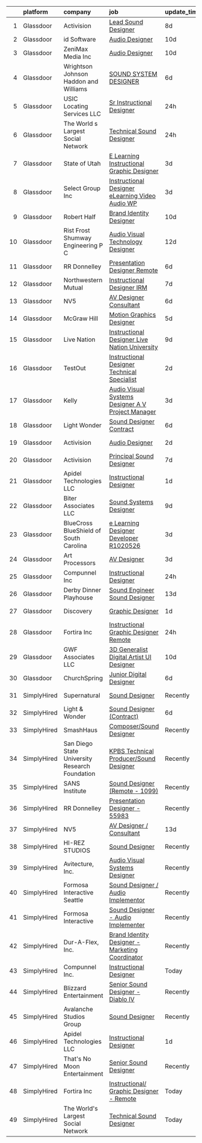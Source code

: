 

|    | platform    | company                                        | job                                                                                                                                                                                                                                                                                                                                                                                                                                                                                                                                                                                                                                                                                                                                                                                                                                                                                                                                                                                                                                                                                                                                                                                                                                                                                                                                                                                                                                                                                                                                                                                                       | update_time   | location           |
|---:|:------------|:-----------------------------------------------|:----------------------------------------------------------------------------------------------------------------------------------------------------------------------------------------------------------------------------------------------------------------------------------------------------------------------------------------------------------------------------------------------------------------------------------------------------------------------------------------------------------------------------------------------------------------------------------------------------------------------------------------------------------------------------------------------------------------------------------------------------------------------------------------------------------------------------------------------------------------------------------------------------------------------------------------------------------------------------------------------------------------------------------------------------------------------------------------------------------------------------------------------------------------------------------------------------------------------------------------------------------------------------------------------------------------------------------------------------------------------------------------------------------------------------------------------------------------------------------------------------------------------------------------------------------------------------------------------------------|:--------------|:-------------------|
|  1 | Glassdoor   | Activision                                     | [Lead Sound Designer](https://www.glassdoor.com/partner/jobListing.htm?pos=115&ao=1136043&s=58&guid=00000181b8873140b3efc2c592af7e4e&src=GD_JOB_AD&t=SR&vt=w&cs=1_d1080420&cb=1656658276993&jobListingId=1007958272321&jrtk=3-0-1g6s8ecb6jcao801-1g6s8ecbkk61s800-7843e4f95607d2a3-)                                                                                                                                                                                                                                                                                                                                                                                                                                                                                                                                                                                                                                                                                                                                                                                                                                                                                                                                                                                                                                                                                                                                                                                                                                                                                                                      | 8d            | Foster City, CA    |
|  2 | Glassdoor   | id Software                                    | [Audio Designer](https://www.glassdoor.com/partner/jobListing.htm?pos=130&ao=1136043&s=58&guid=00000181b8873140b3efc2c592af7e4e&src=GD_JOB_AD&t=SR&vt=w&cs=1_2868ee47&cb=1656658276994&jobListingId=1007951566564&jrtk=3-0-1g6s8ecb6jcao801-1g6s8ecbkk61s800-1d16e9cbfe861356-)                                                                                                                                                                                                                                                                                                                                                                                                                                                                                                                                                                                                                                                                                                                                                                                                                                                                                                                                                                                                                                                                                                                                                                                                                                                                                                                           | 10d           | Dallas, TX         |
|  3 | Glassdoor   | ZeniMax Media Inc                              | [Audio Designer](https://www.glassdoor.com/partner/jobListing.htm?pos=129&ao=1136043&s=58&guid=00000181b8873140b3efc2c592af7e4e&src=GD_JOB_AD&t=SR&vt=w&cs=1_27e6e425&cb=1656658276994&jobListingId=1007952605702&jrtk=3-0-1g6s8ecb6jcao801-1g6s8ecbkk61s800-25d1097e1aec9875-)                                                                                                                                                                                                                                                                                                                                                                                                                                                                                                                                                                                                                                                                                                                                                                                                                                                                                                                                                                                                                                                                                                                                                                                                                                                                                                                           | 10d           | Dallas, TX         |
|  4 | Glassdoor   | Wrightson  Johnson  Haddon  and Williams       | [SOUND SYSTEM DESIGNER](https://www.glassdoor.com/partner/jobListing.htm?pos=119&ao=1136043&s=58&guid=00000181b8873140b3efc2c592af7e4e&src=GD_JOB_AD&t=SR&vt=w&cs=1_63d09d20&cb=1656658276993&jobListingId=1007962381714&jrtk=3-0-1g6s8ecb6jcao801-1g6s8ecbkk61s800-6110ea715b90cdb8-)                                                                                                                                                                                                                                                                                                                                                                                                                                                                                                                                                                                                                                                                                                                                                                                                                                                                                                                                                                                                                                                                                                                                                                                                                                                                                                                    | 6d            | Denver, CO         |
|  5 | Glassdoor   | USIC Locating Services  LLC                    | [Sr  Instructional Designer](https://www.glassdoor.com/partner/jobListing.htm?pos=109&ao=1110586&s=58&guid=00000181b8873140b3efc2c592af7e4e&src=GD_JOB_AD&t=SR&vt=w&cs=1_e25fe11f&cb=1656658276992&jobListingId=1007973757508&cpc=3DB599BF2F4828F0&jrtk=3-0-1g6s8ecb6jcao801-1g6s8ecbkk61s800-fefe4fcca9d7c021--6NYlbfkN0A9T55aiMnsMNKNURaXMIkPJp6Fuy4QEuLbKKXOMcEntnjayJ_bUadVxyqWJBg1SXEbxA9POEZKacBKWhv051lR5RYnCmhsXikOGk38wJ3oaqnU8r-fKLBMkeAFNhvj57kLthHfGY2CBotu4uo1OwR2Uvy3PTUFmieNKZ9WZa8F8Ke8NM4lHxyjJSe3VlfasnzyiRCa3WRq3DA7CBewDf9XnBWct3alFv9gHxhqrCVCvqJ40uj_myUdQWQG9HQCWXOjnJjU5drX1PrpfrNmbdqaWCpEYQFdYxGQNj3xxIsv9LSAWvUfVcE9joa1gAmvy9AO1pkWTuc3fSyd246kjiilYXucaBIpFhKrClmdK_HqaDPbL7Ddx7VOlRGYjXZRzINO1nyoJDmUXwMUIUWbWklOsR_-ind_l9IsIeqQhAXXcP_p-I4pK7UF0ZeMXnq8H3D161YcKoSS1oJdFI06JnqhIz_cE5OH6RGcL_UTaX_Pt1UAINH9ApPQDQSF6z9Pw3g5UAuGrcG9ZryAuFMQVYGlHlr4odkr1Nw%3D)                                                                                                                                                                                                                                                                                                                                                                                                                                                                                                                                                                                                                                                                                                            | 24h           | Indianapolis, IN   |
|  6 | Glassdoor   | The World s Largest Social Network             | [Technical Sound Designer](https://www.glassdoor.com/partner/jobListing.htm?pos=106&ao=1110586&s=58&guid=00000181b8873140b3efc2c592af7e4e&src=GD_JOB_AD&t=SR&vt=w&ea=1&cs=1_40db17f2&cb=1656658276992&jobListingId=1007975397724&cpc=6FC5BA77C9A4CD78&jrtk=3-0-1g6s8ecb6jcao801-1g6s8ecbkk61s800-657842c4e48d542a--6NYlbfkN0DSgjPPcnEdvoK3uuxfISLALE6pB1FR7YSHOr_tSg5_QGIhoz_2VqUepdcKLBLI_zSL88PC2MXrQyC8zo8A0slZtXWrTLKNR985l-7TwPgsBaTyHdWgdVa6eqRVkqmsQUtjxbdpqpAnNBt_oMK_XWkSICRKn7Mk-tJK3MGnscNYTzVTtcjE374srKs98YBE5F8P8k8GGBRtO2MH-MM4Tst7kKow8GinbuMp4u23aYtO5C9R-debBJX31-TMP6TjK-Y_KOrEFBuFN_pN_5cGArgxsyK3DBhDljkGDK3upvpHlhEtXl7OWaD12E1XP1ZMZa1bPlN_x08WTfZVwj91T7VZNgdL8jiZ11qhKlzBqqDh0b4L2LodNwmwEUoyKCgSxo7dhwouxICYNgKyJh9-DTr1LM_NEk3sB9n3BWKMyH1cpyZU6Y4CAKN9-JXMqIdh2qF-_IEhrX4v_EBGfQW_lB2nViAqTlvOep2tWkwgp__gDpS2z2KrE9qMcFqwiHAS9yF9wxUiWiPbNo5da9CzeXRihVGk6G1ISwAVTNnVZFK8eSHYPGiPDGai94RE3tk-NGjCwZlA-XIwmU3_B1m5Sery)                                                                                                                                                                                                                                                                                                                                                                                                                                                                                                                                                                                                                                                       | 24h           | Los Angeles, CA    |
|  7 | Glassdoor   | State of Utah                                  | [E Learning Instructional Graphic Designer](https://www.glassdoor.com/partner/jobListing.htm?pos=125&ao=1136043&s=58&guid=00000181b8873140b3efc2c592af7e4e&src=GD_JOB_AD&t=SR&vt=w&cs=1_0e7cfc17&cb=1656658276994&jobListingId=1007967268443&jrtk=3-0-1g6s8ecb6jcao801-1g6s8ecbkk61s800-12582fb7fc60c516-)                                                                                                                                                                                                                                                                                                                                                                                                                                                                                                                                                                                                                                                                                                                                                                                                                                                                                                                                                                                                                                                                                                                                                                                                                                                                                                | 3d            | Salt Lake City, UT |
|  8 | Glassdoor   | Select Group Inc                               | [Instructional Designer  eLearning  Video Audio    WP](https://www.glassdoor.com/partner/jobListing.htm?pos=114&ao=1110586&s=58&guid=00000181b8873140b3efc2c592af7e4e&src=GD_JOB_AD&t=SR&vt=w&ea=1&cs=1_3e7c41f5&cb=1656658276993&jobListingId=1007965743112&cpc=C4A69CCDBB3B9599&jrtk=3-0-1g6s8ecb6jcao801-1g6s8ecbkk61s800-975253586d041dc0--6NYlbfkN0Bcn-ADAbRvyrq3DH3YqD1gQOSfU_zTPvvfh0XXiz3pBAa41gXbEVBKQgVaXyt5edISc9bqP53tRPLteqUh4QwbmKEwD0Ly9LIynFhKlkBBOX1urAMP3goMqmB7FsCw1DJLToJjJKgdA2XxFUBlOvaRm9kvNxg5nSULJZu9Z2BIzm6NqSMg2xrFqEGaLnzPGfwe204ZrDncnrs-I22n9z0ymkg7IknfZyjWeHV-M1XyuPo5Q6siIl6PAAhb_rlRZj65_s0hVQ7fxky81LP8sKY6xLQ_NSc0_rEeMJpyyumMOVk5YCo0rtszDjmiwrTInSirI1ZyQYDXOrQxDi1X31Y-2_2sk5TzAswTqwSdYZV6v0u-W2ToFyqLXy0nLIGxypm_uy7KupxVnPbczjxf_cjf8a-h8w6x4TXjPlP7Nk7bkhKovwptIRvnpJHUXWgT_cihYuxhPCqe5vynnBm7MqwfDgtNh9IbMBrU7KZY278ZW-2ZR5nv6MM0)                                                                                                                                                                                                                                                                                                                                                                                                                                                                                                                                                                                                                                                                                                                           | 3d            | White Plains, NY   |
|  9 | Glassdoor   | Robert Half                                    | [Brand Identity Designer](https://www.glassdoor.com/partner/jobListing.htm?pos=116&ao=1110586&s=58&guid=00000181b8873140b3efc2c592af7e4e&src=GD_JOB_AD&t=SR&vt=w&ea=1&cs=1_c561fb7a&cb=1656658276993&jobListingId=1007951648276&cpc=AC285F3A3ECA6BB0&jrtk=3-0-1g6s8ecb6jcao801-1g6s8ecbkk61s800-1ede649e6a58b7cb--6NYlbfkN0CpzDdaQkua3np5pkmj49lKioZwmwxQ-yx5plwbYmV_M1N0TAEqFh9qBSQddGPhXeYsPwwpObkc12_qfuuui8Zfx-BvqhVCXrG6xT8BdiJ-OKSvAtP6KWW8jfsP1M9DqSk2a5VXaHGR5yJ46Q56vtyFDEw-XiAVMBpDv51XshwDm7_06TwkJwC4lSPaKDADOTQ_Nui_K4UuDRnt9YH1KbWVQh4Ek-AojMzNxR5-dMD7SnSzWC8AisDuzWcTrEpSRfu_dw-FTg7fLy55auXrLJy5ZuAZJYRlF1kRDAnXNTKpFZjJ3NMkz9P5kcnFqXIl2DWCX0R_8SF_nrW1tNdaEK7NpERrVKhGYcDrU_p5OW15qqU8h0yPvn2tujYU4pia61cME_WJRAeIzGnemobZz-N_1mXoafVWT0puEqnIKrbtQZcLIJ7cDUOR3VJMVvX62fMvHcpqPs8mh6IojnkzjxQ8ZGlxQuZ5xOFz1mcT4ZKCV8yrNIPPCEUq)                                                                                                                                                                                                                                                                                                                                                                                                                                                                                                                                                                                                                                                                                                                                                        | 10d           | Hartford, CT       |
| 10 | Glassdoor   | Rist Frost Shumway Engineering  P C            | [Audio Visual Technology Designer](https://www.glassdoor.com/partner/jobListing.htm?pos=103&ao=1110586&s=58&guid=00000181b8873140b3efc2c592af7e4e&src=GD_JOB_AD&t=SR&vt=w&ea=1&cs=1_f1a4ca3d&cb=1656658276991&jobListingId=1007948908185&cpc=33AFB7EF5A21FBC5&jrtk=3-0-1g6s8ecb6jcao801-1g6s8ecbkk61s800-0c1574578eeae5fb--6NYlbfkN0Aq6GEPWXmQ_bHdhAPQypHToTLCjXGc8tEPX8vl5YFsw_ioJyq96ewKlcubBciSzP1rXOqLLNmLNsc875RjoAZlOMrV5TnqYyFRlZVeKq2wSg1F9g-RG5vXZn3Q7-INKZM2tX_gXz_HFkLOKQ1M1FhCJ8iEnFDVUhlY_Yda7vPBYdx7sHIaz-5DlWDYkivIuOT3-z8d-JfxAZpBeNJDLV8QHfcvbx7JjghPWow6IAUzPDAbwuQ9NrIVc2ayEdFXci_2koQ2jBpaBPCc1PkkmD0rpAbHCGsd3hzAMv712G-PNHoTMWGCDEMRnjSlQ_ipsjVUIeg6-hUoVEz8ovKnDAb7XcyL1axTlfTw6dlMoDgMjL9bkLjQBt89s9m2KmhMP54A7H5PxJqfdNo_i4snAzbI6kUcUD-a12ydcRZl8T61ED9Cs1cJz1KPTNP8aWo22W06Cau86xIhGm-NsbzjcJ9-BnJ9uIFggvR3IdTDdxLgBRINOKPWHv6JjdkI33wmKt8FbcPW8QvRlkRgksaTLFfltrOPCfHF9Jk%3D)                                                                                                                                                                                                                                                                                                                                                                                                                                                                                                                                                                                                                                                                                                 | 12d           | Laconia, NH        |
| 11 | Glassdoor   | RR Donnelley                                   | [Presentation Designer  Remote ](https://www.glassdoor.com/partner/jobListing.htm?pos=121&ao=1136043&s=58&guid=00000181b8873140b3efc2c592af7e4e&src=GD_JOB_AD&t=SR&vt=w&cs=1_2ed7aeba&cb=1656658276993&jobListingId=1007962791525&jrtk=3-0-1g6s8ecb6jcao801-1g6s8ecbkk61s800-13467501708e5273-)                                                                                                                                                                                                                                                                                                                                                                                                                                                                                                                                                                                                                                                                                                                                                                                                                                                                                                                                                                                                                                                                                                                                                                                                                                                                                                           | 6d            | Phoenix, AZ        |
| 12 | Glassdoor   | Northwestern Mutual                            | [Instructional Designer   IRM](https://www.glassdoor.com/partner/jobListing.htm?pos=123&ao=1136043&s=58&guid=00000181b8873140b3efc2c592af7e4e&src=GD_JOB_AD&t=SR&vt=w&cs=1_a5b599c3&cb=1656658276994&jobListingId=1007959761308&jrtk=3-0-1g6s8ecb6jcao801-1g6s8ecbkk61s800-1d94296332c28f86-)                                                                                                                                                                                                                                                                                                                                                                                                                                                                                                                                                                                                                                                                                                                                                                                                                                                                                                                                                                                                                                                                                                                                                                                                                                                                                                             | 7d            | Wisconsin          |
| 13 | Glassdoor   | NV5                                            | [AV Designer Consultant](https://www.glassdoor.com/partner/jobListing.htm?pos=105&ao=1110586&s=58&guid=00000181b8873140b3efc2c592af7e4e&src=GD_JOB_AD&t=SR&vt=w&cs=1_a494ccfb&cb=1656658276991&jobListingId=1007962612050&cpc=D7FE8E303655E3F3&jrtk=3-0-1g6s8ecb6jcao801-1g6s8ecbkk61s800-eb0c8c7625eb341d--6NYlbfkN0B5ErWgTX1DuGpFjBtn3pzOpOEUZEj9qW8_LUrm9Vw7kb2d5uWKfKRSYXAKobuQtLOvtKxYCg4uTlN5iVjkw-vEZKWN0fCJ9bvZT4pe4M4oCKVert0LF1rV3jogBIjCDA29ULPZkaYYMk-sTDOPwWP51FeY5rt55CEj8-S4WizdnatZPHHcSw79DwAcVa1rZ4s44ofrabB_3YwbvkSVfX5bjx10KCsP0opac3P26rvt1DK5SUUtny_iUFJdrMEF0QC1XbVTR79F_9GuzAvK5uqmEA7sYilpJxegYWVVexF0JKcXuRjLl3OyezKce7yQpleXPxCivf4l4oVoCb-_OIco_1iMjp8mHgf8ACp9cYVPN3uIE66O2bHNv6oCQvipv_8zkQipwiUWLx-rIEN6KWOTJk6dUZnCF3Y_Z76IizlHsSK4GpzoNDOVkkDO1BpE2hIpTfbkfjQAdWFUKBrBep-sh775DswlwzZYPogJrB1pHHMBsinG_dYFiNJwcEPgNNmx0TwjmG0tefwWR5Q6lGOTW-oxTaRjaPVAjeK84_ar7gSperdCeeK0kRuSKPfkzEtqk6Qzhr4SaaNoD3hQZAOffjdNxbEf2Y5ThsQCUJfnUXIuzR1nS1dqanJAzKw19Alm8J_VyWnCE_s09EaAVwbCP8BJ2Epq2l6VVNa2bbB-9HTyREqzQ2PUEjgjvtK2vzvath3B0dcBiQLJDfW2mUUHrBMW-mGlKHY%3D)                                                                                                                                                                                                                                                                                                                                                                                                                                                                                                                | 6d            | Austin, TX         |
| 14 | Glassdoor   | McGraw Hill                                    | [Motion Graphics Designer](https://www.glassdoor.com/partner/jobListing.htm?pos=124&ao=1136043&s=58&guid=00000181b8873140b3efc2c592af7e4e&src=GD_JOB_AD&t=SR&vt=w&cs=1_ea9a8b8f&cb=1656658276994&jobListingId=1007963055281&jrtk=3-0-1g6s8ecb6jcao801-1g6s8ecbkk61s800-846076449b1b3a8d-)                                                                                                                                                                                                                                                                                                                                                                                                                                                                                                                                                                                                                                                                                                                                                                                                                                                                                                                                                                                                                                                                                                                                                                                                                                                                                                                 | 5d            | Columbus, OH       |
| 15 | Glassdoor   | Live Nation                                    | [Instructional Designer  Live Nation University](https://www.glassdoor.com/partner/jobListing.htm?pos=126&ao=1136043&s=58&guid=00000181b8873140b3efc2c592af7e4e&src=GD_JOB_AD&t=SR&vt=w&cs=1_a6473b2f&cb=1656658276994&jobListingId=1007954872096&jrtk=3-0-1g6s8ecb6jcao801-1g6s8ecbkk61s800-9f8dfff7ef9ec9c7-)                                                                                                                                                                                                                                                                                                                                                                                                                                                                                                                                                                                                                                                                                                                                                                                                                                                                                                                                                                                                                                                                                                                                                                                                                                                                                           | 9d            | Beverly Hills, CA  |
| 16 | Glassdoor   | TestOut                                        | [Instructional Designer Technical Specialist](https://www.glassdoor.com/partner/jobListing.htm?pos=107&ao=1110586&s=58&guid=00000181b8873140b3efc2c592af7e4e&src=GD_JOB_AD&t=SR&vt=w&ea=1&cs=1_bca8e645&cb=1656658276992&jobListingId=1007968675049&cpc=71D4EE06E32D485A&jrtk=3-0-1g6s8ecb6jcao801-1g6s8ecbkk61s800-1380ac97e8268147--6NYlbfkN0DvEm3ZFflYNZDyIfyg5N-cpxjGt5mtAUGKsixrF0JahBY4k2ZO2G0_QOQvzzzovZti6CUZ07yDcSAu22S-eRSPvY7bDzV-S6HY13A6nzDugxOQS6d-bF6ZmzcbMDTfjOITMBTy8dn6cVmHLMezpI4MWgvkVHVg6EWMpyeArA91CCtDMZisLSDsqEhIv6nqasORP5Uu1VwMf_D1x2v_vGc2QPnmZ3gNvidsUBAR8q9wkeaKp1akKa6_PwgzWaCflUtudjZSH6M0n-X4j2Uiaazc4fOFRKpRQ1bNyLFZQ8hJENubXO_OwCUG7tqPcAOZ2NEY7bGtBemw-A-4jVjv0pSVuumcpm-mtsB0vzPQB5Qfd9ms5Cc4RhTIUMRWPLCwaCnEbn0xwJAT5T1AdvVN-n88GCpTq0359osY9BrhoXCgBauHTbJAj7-6-CuX_xOv8DkEXXkLKoKPtVGGXqO85rQCfnNcXn6xfX9_BRmim67ivBysiAMMZRLS7jwLsfb-cx44KgB-VOgIwR0YpO9JfpZdASwfyrrMmoI1l9t-_qP0kJ5exZyYkLbNjaE9iPTgj7McNQd2r4S12b3EJVVVP58wsYXZ7PR6XpI%3D)                                                                                                                                                                                                                                                                                                                                                                                                                                                                                                                                                                                                                      | 2d            | Pleasant Grove, UT |
| 17 | Glassdoor   | Kelly                                          | [Audio Visual Systems Designer   A V Project Manager](https://www.glassdoor.com/partner/jobListing.htm?pos=110&ao=1110586&s=58&guid=00000181b8873140b3efc2c592af7e4e&src=GD_JOB_AD&t=SR&vt=w&cs=1_371367fd&cb=1656658276992&jobListingId=1007967259285&cpc=C63BD00756FD6F58&jrtk=3-0-1g6s8ecb6jcao801-1g6s8ecbkk61s800-50f2a3af29f2ec56--6NYlbfkN0D6qFSVCaa8tXn-rJ3OcXif2lPyFmwsE2iZBGE4YLg1gz3DzxANTQL2R188vJaRnaf58c-AGt8qGZk-LzU-543hy-BT8gNK6lhdMDAnfklngrbOxOX4eEHcXOFe1kJtWwNUu-UEsWNIShICIp4jppLpbQTH4gWnOZXQErcw_rBQqP0kGStH6HMnqyF4CozSMoM1Zye0xzGV8VLptpOwq3C3i-eQTq0zEiJWJdVY_BamFRdRT43Y_TJQymeZx1K_q866pnHjIH1TQJzcTtDfIi3Gf_xYAPiR0sU-klaqcNZsEVLm3FdNVG3W1aLNhgIvQWYlXxFDCyrVCww-pyQ45_m_Gpf9rGnYUJdm9lHQBJcsIy_7FOBdajwp0N415dMjZV7ASdqc1kpUlEJ-9s9eLQFgvoSmrNnDvIFzNN-bkhqbAwGHQjNmNj2F1f1EZT4SpCF0_r6Iuhuqq24JKvfZBHwLRfgcl-yQy3gVP88UX6L77AKOoUs0Rytnbe7C2N8oTH6mMC4okvd-xdNZbYxaNB7mpOliB743Gie0DsL2y7kYXknNS8bptVneeg5HwlPXu239dK2o8Kh7DSc9427KEJWkWDVDiV3Im6dxyWHhpg4jVZfmSmOfY6-r2QMNadON8kLXF91P5oPMwGWe9XbFHK5_yR98RAMa3LO6t7y9J1TaJDUmnbvpRDZdVau4YhSyxR0l4jwJ1wXd-4VrnJtbhbh-b8rEA_znWfGs0RK22gTv5PuT-pSJcZxCoEXCgBUrjE3mOmleYZwu_gX7x-iPI8CaQ7FkYiKNcOp5PNroOCfCl3rjsjBcj0g-xW3HP1kAjl59CQ2KNbd1VPAXuMHIx42p9jotmzIuCSdwUPrID4Uv3Zxg0iAknlt32rCbn0INa_fejv_HgMtHTo5MpfhGSYxc1UOCDJ_37IbllBHmcdiLrqSpK8bCDrEe-1BTTMp--gbZDKCGki54isGIABUI0tLext7B7d9tUlnUcTRqy-Cc9XPpp-ui7CLy0aMCDA5CgbgBAHxPgiyd1KKdSsft1jb8agjQdvpyVF_giX4A-TFOVOjZakUdYmtS2UWLLMi9Hctx5hIFwkB8GIX0Efrw_x0PTXiixKYU1hRAwD2XydSapJVPIdm8lrqmlpgJ9Xjgm7vVBw40N0zqOrCeFRMLiIrF713QDreetyIEXJDcZOME2swBmKzhSiU2) | 3d            | Austin, TX         |
| 18 | Glassdoor   | Light   Wonder                                 | [Sound Designer  Contract ](https://www.glassdoor.com/partner/jobListing.htm?pos=112&ao=1136043&s=58&guid=00000181b8873140b3efc2c592af7e4e&src=GD_JOB_AD&t=SR&vt=w&cs=1_4eef17ab&cb=1656658276992&jobListingId=1007961853496&jrtk=3-0-1g6s8ecb6jcao801-1g6s8ecbkk61s800-c2ee6d43b866f529-)                                                                                                                                                                                                                                                                                                                                                                                                                                                                                                                                                                                                                                                                                                                                                                                                                                                                                                                                                                                                                                                                                                                                                                                                                                                                                                                | 6d            | Las Vegas, NV      |
| 19 | Glassdoor   | Activision                                     | [Audio Designer](https://www.glassdoor.com/partner/jobListing.htm?pos=118&ao=1136043&s=58&guid=00000181b8873140b3efc2c592af7e4e&src=GD_JOB_AD&t=SR&vt=w&cs=1_f12f0159&cb=1656658276993&jobListingId=1007969460398&jrtk=3-0-1g6s8ecb6jcao801-1g6s8ecbkk61s800-7c373c23d77b92fb-)                                                                                                                                                                                                                                                                                                                                                                                                                                                                                                                                                                                                                                                                                                                                                                                                                                                                                                                                                                                                                                                                                                                                                                                                                                                                                                                           | 2d            | Middleton, WI      |
| 20 | Glassdoor   | Activision                                     | [Principal Sound Designer](https://www.glassdoor.com/partner/jobListing.htm?pos=117&ao=1136043&s=58&guid=00000181b8873140b3efc2c592af7e4e&src=GD_JOB_AD&t=SR&vt=w&cs=1_60cb4038&cb=1656658276993&jobListingId=1007960228726&jrtk=3-0-1g6s8ecb6jcao801-1g6s8ecbkk61s800-1f66d48a6033ba86-)                                                                                                                                                                                                                                                                                                                                                                                                                                                                                                                                                                                                                                                                                                                                                                                                                                                                                                                                                                                                                                                                                                                                                                                                                                                                                                                 | 7d            | Foster City, CA    |
| 21 | Glassdoor   | Apidel Technologies LLC                        | [Instructional Designer](https://www.glassdoor.com/partner/jobListing.htm?pos=113&ao=1110586&s=58&guid=00000181b8873140b3efc2c592af7e4e&src=GD_JOB_AD&t=SR&vt=w&ea=1&cs=1_72ffc6ad&cb=1656658276993&jobListingId=1007971104086&cpc=8795CF9063CD573D&jrtk=3-0-1g6s8ecb6jcao801-1g6s8ecbkk61s800-583f81cd50bf5307--6NYlbfkN0C-xuqgdbktDILJoi_o42Ntwte-sxNwJl4lq25EOjgqY9QdTvxhiZuU73FoiVdnOk67AFNhSwXEKeU8VomMq9-WoAYp5zjqkcrAK-K0vaxqpFj3po317ALNWRDpIE85n8UwQeVoqazViByOJpOpVErO53en1PsjkDvOr-T8nMu9ZjIddfBnI6ABy1L6psMvJJIIGPIDbmc6iJoChNXfRSO0cxnxDzHYtemaf_LOTWQkYovx9MWEyyD6wCsh8NAWNIaIlEqjL-UfRHE7DCLtUzFhItfsVIe0S9LgwPR-l4JtXSrGMwGtBZusVThjMrs6fv3Vsy6rqI2JAL73LlRG_dXXjDgJ_n_IdZzCB4vRLOdwhbCHN-skbz6HeEv_EMbsZKfjiizHiPqglDZxEcW14-js6HlSlFKqzzA8hx_vsLIhwfwU6yXVQNPnm2aRnmYBGbyO_aRZOr_rdGsHuWtRWkUDaf-Plg6HxuZ0bDe8ExsB999iR5pGzb9eLO5UlAbZnc4%3D)                                                                                                                                                                                                                                                                                                                                                                                                                                                                                                                                                                                                                                                                                                                                           | 1d            | Chandler, AZ       |
| 22 | Glassdoor   | Biter   Associates  LLC                        | [Sound Systems Designer](https://www.glassdoor.com/partner/jobListing.htm?pos=102&ao=1110586&s=58&guid=00000181b8873140b3efc2c592af7e4e&src=GD_JOB_AD&t=SR&vt=w&ea=1&cs=1_023a98c6&cb=1656658276991&jobListingId=1007955455603&cpc=4B4B39186BDA197B&jrtk=3-0-1g6s8ecb6jcao801-1g6s8ecbkk61s800-d31702fc584edebc--6NYlbfkN0Cii1BkCmuTkYhCe1n7tdf96rlEXZyahD0EQGX4UxkzWOhUZ7vCuYiyO9WaPnT0De4NyWeeIW-REDdA3pHtEyItIGJr6NPsgl8nU-hkeFl6J2d-Kt37rarTSCDmicJiJ6zR7eNrGxSgYYR1BQLtAhRrBNco_hGdgh6cmleOnLMs7jyb5vxDDokVGBYAVeLioR0uOrD6kWaz6gTakKXJFrItMXJW0vupFxUB1CsXYhwsMGVDG4x7BJ5rKcy6M0TnKuAe5QcYjyRq7ZNzuJqIGtsMDie36yKyTTA7O9BaTEZktL6Ov8ua1cBXbgS2_C4ER49AydQLAmoNlvt2ZTBzGbPgk1Kr8xhygak44HCXK6jXXJgjE4kNWF8rQ5AWTTsMWns3Du0WKAOQSFBie_kywIZ9HJ3a8zZbppk17OzD0psrzaor2bIggbf9YPv18L60zubxuwwZqoMriRp3RtMuAOgOR8i5XaVYBqqYNQa9XyHw9IoUyIs9kssfrYH3um3H3bbTCAGoPsr1fQ%3D%3D)                                                                                                                                                                                                                                                                                                                                                                                                                                                                                                                                                                                                                                                                                                                             | 9d            | Addison, TX        |
| 23 | Glassdoor   | BlueCross BlueShield of South Carolina         | [e Learning Designer Developer R1020526](https://www.glassdoor.com/partner/jobListing.htm?pos=127&ao=1136043&s=58&guid=00000181b8873140b3efc2c592af7e4e&src=GD_JOB_AD&t=SR&vt=w&ea=1&cs=1_19d098b0&cb=1656658276994&jobListingId=1007966736118&jrtk=3-0-1g6s8ecb6jcao801-1g6s8ecbkk61s800-6a5a11bb0b42aaf1-)                                                                                                                                                                                                                                                                                                                                                                                                                                                                                                                                                                                                                                                                                                                                                                                                                                                                                                                                                                                                                                                                                                                                                                                                                                                                                              | 3d            | Columbia, SC       |
| 24 | Glassdoor   | Art Processors                                 | [AV Designer](https://www.glassdoor.com/partner/jobListing.htm?pos=128&ao=1136043&s=58&guid=00000181b8873140b3efc2c592af7e4e&src=GD_JOB_AD&t=SR&vt=w&ea=1&cs=1_6aba7950&cb=1656658276994&jobListingId=1007967357069&jrtk=3-0-1g6s8ecb6jcao801-1g6s8ecbkk61s800-c82ea908b8b6a1b5-)                                                                                                                                                                                                                                                                                                                                                                                                                                                                                                                                                                                                                                                                                                                                                                                                                                                                                                                                                                                                                                                                                                                                                                                                                                                                                                                         | 3d            | New York, NY       |
| 25 | Glassdoor   | Compunnel Inc                                  | [Instructional Designer](https://www.glassdoor.com/partner/jobListing.htm?pos=111&ao=1110586&s=58&guid=00000181b8873140b3efc2c592af7e4e&src=GD_JOB_AD&t=SR&vt=w&ea=1&cs=1_93d70f18&cb=1656658276992&jobListingId=1007973182240&cpc=47CFDC01B3F81FAC&jrtk=3-0-1g6s8ecb6jcao801-1g6s8ecbkk61s800-7bdd267f89f8ddd4--6NYlbfkN0DU7hgtDhmC-fI0i-N7DqaBmluWfFdS70gHoSazL13xmbRt9lTYaO5of6LIa3z4s1PnZZNN0KHeVnOJuleFPopLwDHtDNoSqw3oC0CwumMPP7dMuYhZUYfyHrFRhM-SmN75SOmjDe3bX0ZRURD45DQfVSz9oCCZyiPTP7ZCLfhi2GR3nlEGgoK02YK29KMG2H0b0lNQL-njyQuT21Avw0JgVt8TEEA5cFjEe8z9kxa4T_wS3DeeLRTrHP1ap5Pxo3gJg39RKbbWX6Q1HnhP-ERvQDTFGwt8hhfiWGF72RSJjXPklxZb_3ObY8ANlcodjMHa3SzhJjJNklf6RzE5gyKb-E4DXuuX3JjYmKgX7cMxjyE__KT7eijD8j3JtfURXoW0_9B9oma5xWBCO3xeKMVWpyysSHeOwfCWv4kCvx256tLwnqA4pFM2U243UqWoJKGuOsIgkg7MV33nKSLeAIFLnXa5P2sUZLGu8705N9TeGYUdO34ATE-YHeBa64W091JZw_7htHCsDZRrQA_7iO7q)                                                                                                                                                                                                                                                                                                                                                                                                                                                                                                                                                                                                                                                                                                                         | 24h           | Chandler, AZ       |
| 26 | Glassdoor   | Derby Dinner Playhouse                         | [Sound Engineer Sound Designer](https://www.glassdoor.com/partner/jobListing.htm?pos=101&ao=1110586&s=58&guid=00000181b8873140b3efc2c592af7e4e&src=GD_JOB_AD&t=SR&vt=w&ea=1&cs=1_71bfc096&cb=1656658276991&jobListingId=1007947340789&cpc=965F231502A4159E&jrtk=3-0-1g6s8ecb6jcao801-1g6s8ecbkk61s800-2ef6380ac5fa34e2--6NYlbfkN0A4hgeKHdLyHgzaskNEvl2xXMVaueUT71iJOYpLYISQUMokOAxkb6e4YJcZRGbDFdRogvECyHPe-35O4VsQabZ-kOTQixDKW9JI6wSddR4pOnDMZJ5Tb1ioMnwdfCxuKWUUIEZiM46LYZr2YFUG0J0z9haAw6NVlWWA_A-xb4Xy5PB4fEfJbzVUCCAhAXO2tCdW74dOj4CeC5q_Yd0FmBtHem1JN5r5X7EgTg3friYsFiizF3Y1jIjX3lLiMw-80JG6qB7WEjrvg7QUAI4Z_P6g25XP-T1yWPBAY6qgENBhuD3yE4wBxHimfQlEGuuvMRTfj7RFoJ5iZW_ZUwwnlsXI9u8KCHq_l9imiX_Ktyy2dyjpOX3m1WXYXTJ81oAXHLAKpKw8NsG_f9W9UeJhJBoFmv1KMzOcrhugHKgsJBixzloixjDFRGGjhPemrEfgMUf8isc3utNIVi3QH1dnfeAoYphM-ccOyEf951H4rHaBLDNNCgO9uKoz60vwo4NfpUlo1aaOzgqBYxi5bpBPHr82)                                                                                                                                                                                                                                                                                                                                                                                                                                                                                                                                                                                                                                                                                                                  | 13d           | Clarksville, IN    |
| 27 | Glassdoor   | Discovery                                      | [Graphic Designer](https://www.glassdoor.com/partner/jobListing.htm?pos=120&ao=1136043&s=58&guid=00000181b8873140b3efc2c592af7e4e&src=GD_JOB_AD&t=SR&vt=w&ea=1&cs=1_2655939c&cb=1656658276993&jobListingId=1007970829026&jrtk=3-0-1g6s8ecb6jcao801-1g6s8ecbkk61s800-3260284daed292f5-)                                                                                                                                                                                                                                                                                                                                                                                                                                                                                                                                                                                                                                                                                                                                                                                                                                                                                                                                                                                                                                                                                                                                                                                                                                                                                                                    | 1d            | New York, NY       |
| 28 | Glassdoor   | Fortira Inc                                    | [Instructional  Graphic Designer   Remote](https://www.glassdoor.com/partner/jobListing.htm?pos=108&ao=1110586&s=58&guid=00000181b8873140b3efc2c592af7e4e&src=GD_JOB_AD&t=SR&vt=w&ea=1&cs=1_437737f8&cb=1656658276992&jobListingId=1007974252869&cpc=56C4EA4A1A191A49&jrtk=3-0-1g6s8ecb6jcao801-1g6s8ecbkk61s800-99c13bf97c94e3ab--6NYlbfkN0CJawNah7prVHbQcB97Gt_E-GEXdrynpKNuJXKWSYkVy9e8KvcvT0u09IlR2rM1neXFzif4OfWkFEKg2dOomyuC1CXebL1vmw7Ij6n4Itb6UXZ_sWy_UIStoclqtPXqR5_7xCGahMwq1exKJEsAN4sJ-IBggloWnSUspsPmwzwyepMYu2cuweY2s8ueHrbKfR5XySsk7KdQ9-SzCzO0MOOEHRsyxuYWXzga6HBZlHjgImjdhXMqqRZv7CAZqwaodEE8tY6j27dZBXvSwZpPPgbNPzzy-GEsQwlIHd7k9M-qQwAAiPIjQu6jXweOdE3ntrO2R4AUAlj8tVXRZZXMtLHTIFrbLS7ozv2f2xiRZ0lKFA6aVXqvHU09Dj6w5zYFPDkKqkD_zf-POHN5AviTneDCUU5jo4jFzh4RmoLbla8cjVukdVZZgay6_kjd6b256SH5AUM6kP8zka6hCNcxmCwZygdkWiKddTTMCzDqAcT9LFjth1RQ1hWDTVMu9uaOqYQThG8TKuLOiQ%3D%3D)                                                                                                                                                                                                                                                                                                                                                                                                                                                                                                                                                                                                                                                                                                           | 24h           | Remote             |
| 29 | Glassdoor   | GWF Associates  LLC                            | [3D Generalist   Digital Artist   UI Designer](https://www.glassdoor.com/partner/jobListing.htm?pos=104&ao=1110586&s=58&guid=00000181b8873140b3efc2c592af7e4e&src=GD_JOB_AD&t=SR&vt=w&ea=1&cs=1_1a5e5de0&cb=1656658276991&jobListingId=1007952130788&cpc=496C5EE6B32F83EE&jrtk=3-0-1g6s8ecb6jcao801-1g6s8ecbkk61s800-1eda58a828a17668--6NYlbfkN0CiXlXD9X9KmMK7S-b5IcFBvVIey8Qr_VUnbo48CIz6WJxcsPNedoVLxbQy0RY0Lidptp5NGocL8OX0ODZlzCLgTilX6ZB0L8kFbzpvH1XAwZc-xzKt2cJRbdstjnIETRcz6k3J6virBqg127M44_l9Tc3nZfDfHnWPDH2zyMWaLtQQPJtcsiC-RQwXcqvoZrGa2OSqIJ6c1U7jv5rf7YbQt27QDjXz0PpeYInG-rIi1AdPoO6U77IqwVlG2nAP4r6G44cHziznNZSCYTddjzGmnTe30sF0mFymzLbMhb8NvVS4Sd9iM3okNNNw6p7QmTgEFzZMWRarBA_rBsEChifHIfpvhYaEOCy9dhrXD87WwTgHvQcaSK1sTgXtwKdpueE7wb2UvkhV1hwJ6o3mTf2Eg7ibnEsPCrO9DliS_8HlRbl7FFVLlvz7pEuMHjPAYmuKPalTc-Gdg3fgKDlL7UUrn5qo-sceZSgjBtrFZE6IFP69WZ8h_4gx-FkHQYp28C37CJ3o-7Zdziu3zhSpDbV91H_O42t9E27nKDsgWruUwg%3D%3D)                                                                                                                                                                                                                                                                                                                                                                                                                                                                                                                                                                                                                                                                       | 10d           | Tinton Falls, NJ   |
| 30 | Glassdoor   | ChurchSpring                                   | [Junior Digital Designer](https://www.glassdoor.com/partner/jobListing.htm?pos=122&ao=1136043&s=58&guid=00000181b8873140b3efc2c592af7e4e&src=GD_JOB_AD&t=SR&vt=w&ea=1&cs=1_901e1558&cb=1656658276994&jobListingId=1007961741486&jrtk=3-0-1g6s8ecb6jcao801-1g6s8ecbkk61s800-7ddb821e6466d333-)                                                                                                                                                                                                                                                                                                                                                                                                                                                                                                                                                                                                                                                                                                                                                                                                                                                                                                                                                                                                                                                                                                                                                                                                                                                                                                             | 6d            | Remote             |
| 31 | SimplyHired | Supernatural                                   | [Sound Designer](https://www.simplyhired.com/job/5D0f_UMi6LJPtiqm_toq4mJLszAsmT5fReCL93NEtxLGohoQEX5RFw?q=sound+designer)                                                                                                                                                                                                                                                                                                                                                                                                                                                                                                                                                                                                                                                                                                                                                                                                                                                                                                                                                                                                                                                                                                                                                                                                                                                                                                                                                                                                                                                                                 | Recently      | Los Angeles, CA    |
| 32 | SimplyHired | Light & Wonder                                 | [Sound Designer (Contract)](https://www.simplyhired.com/job/VCb0qqE-A7ROAMWqepHcz3S7D7a6GH_Siggo7sVBUdjf8S_R72-ppw?q=sound+designer)                                                                                                                                                                                                                                                                                                                                                                                                                                                                                                                                                                                                                                                                                                                                                                                                                                                                                                                                                                                                                                                                                                                                                                                                                                                                                                                                                                                                                                                                      | 6d            | Las Vegas, NV      |
| 33 | SimplyHired | SmashHaus                                      | [Composer/Sound Designer](https://www.simplyhired.com/job/5TV44fqNq9OE9PTw8D83ASmeufu-2onYgJ8O5l4Y0t9TzOHHgUVKrQ?q=sound+designer)                                                                                                                                                                                                                                                                                                                                                                                                                                                                                                                                                                                                                                                                                                                                                                                                                                                                                                                                                                                                                                                                                                                                                                                                                                                                                                                                                                                                                                                                        | Recently      | Remote             |
| 34 | SimplyHired | San Diego State University Research Foundation | [KPBS Technical Producer/Sound Designer](https://www.simplyhired.com/job/VSycAS3T0QxIBgCqrb-0WeaHyAeO4RoQPlpkQtMGdq8D6eLIAilSTA?q=sound+designer)                                                                                                                                                                                                                                                                                                                                                                                                                                                                                                                                                                                                                                                                                                                                                                                                                                                                                                                                                                                                                                                                                                                                                                                                                                                                                                                                                                                                                                                         | Recently      | San Diego, CA      |
| 35 | SimplyHired | SANS Institute                                 | [Sound Designer (Remote - 1099)](https://www.simplyhired.com/job/l5XtJmV5Za5NPAoCY67pJ8osv7Dd9cygFT5KvUQHRZZ5LCw9cI7qOA?q=sound+designer)                                                                                                                                                                                                                                                                                                                                                                                                                                                                                                                                                                                                                                                                                                                                                                                                                                                                                                                                                                                                                                                                                                                                                                                                                                                                                                                                                                                                                                                                 | Recently      | Bethesda, MD       |
| 36 | SimplyHired | RR Donnelley                                   | [Presentation Designer - 55983](https://www.simplyhired.com/job/nzNGc13izzY73sBqAJfiC6LMZpqM2ug1TTgdTTeV3PfiJisVJpF4mg?q=sound+designer)                                                                                                                                                                                                                                                                                                                                                                                                                                                                                                                                                                                                                                                                                                                                                                                                                                                                                                                                                                                                                                                                                                                                                                                                                                                                                                                                                                                                                                                                  | Recently      | Phoenix, AZ        |
| 37 | SimplyHired | NV5                                            | [AV Designer / Consultant](https://www.simplyhired.com/job/s8RFmejC_CQSQtzHdeuCkShit1YGU26CklFJmekm6X5PXz8gABaAIw?q=sound+designer)                                                                                                                                                                                                                                                                                                                                                                                                                                                                                                                                                                                                                                                                                                                                                                                                                                                                                                                                                                                                                                                                                                                                                                                                                                                                                                                                                                                                                                                                       | 13d           | Phoenix, AZ        |
| 38 | SimplyHired | HI-REZ STUDIOS                                 | [Sound Designer](https://www.simplyhired.com/job/aA6iiJRrWdcirvdZUdRNwkyou34MRKChSdF1MZ7s6_co4dP2h9voUQ?q=sound+designer)                                                                                                                                                                                                                                                                                                                                                                                                                                                                                                                                                                                                                                                                                                                                                                                                                                                                                                                                                                                                                                                                                                                                                                                                                                                                                                                                                                                                                                                                                 | Recently      | Remote             |
| 39 | SimplyHired | Avitecture, Inc.                               | [Audio Visual Systems Designer](https://www.simplyhired.com/job/lcOFg6ZDywhpyY38HSmc4-H7ZZ6YtoMNs8J8nSuaAlV3BQGgfFbcwQ?q=sound+designer)                                                                                                                                                                                                                                                                                                                                                                                                                                                                                                                                                                                                                                                                                                                                                                                                                                                                                                                                                                                                                                                                                                                                                                                                                                                                                                                                                                                                                                                                  | Recently      | Sterling, VA       |
| 40 | SimplyHired | Formosa Interactive Seattle                    | [Sound Designer / Audio Implementor](https://www.simplyhired.com/job/vlF4rzpIgemNyADbSUoWC36FtYYh2ouWspqfTFtuxzveh07-6RCwmg?q=sound+designer)                                                                                                                                                                                                                                                                                                                                                                                                                                                                                                                                                                                                                                                                                                                                                                                                                                                                                                                                                                                                                                                                                                                                                                                                                                                                                                                                                                                                                                                             | Recently      | Seattle, WA        |
| 41 | SimplyHired | Formosa Interactive                            | [Sound Designer - Audio Implementer](https://www.simplyhired.com/job/E63_BRjyLumhk01Bv7mOuaoR0vafXGhLD-NTsS2e6CEpoHi4FvqYnw?q=sound+designer)                                                                                                                                                                                                                                                                                                                                                                                                                                                                                                                                                                                                                                                                                                                                                                                                                                                                                                                                                                                                                                                                                                                                                                                                                                                                                                                                                                                                                                                             | Recently      | Burbank, CA        |
| 42 | SimplyHired | Dur-A-Flex, Inc.                               | [Brand Identity Designer - Marketing Coordinator](https://www.simplyhired.com/job/R64jRkQkz5c4uAjoUHoVIXUUGZsCSy6n0isNMLlA2kzi3aMM4c-LOw?q=sound+designer)                                                                                                                                                                                                                                                                                                                                                                                                                                                                                                                                                                                                                                                                                                                                                                                                                                                                                                                                                                                                                                                                                                                                                                                                                                                                                                                                                                                                                                                | Recently      | East Hartford, CT  |
| 43 | SimplyHired | Compunnel Inc.                                 | [Instructional Designer](https://www.simplyhired.com/job/lrvpAD2db-N9X40I5yx6Aa_-Z0pwYnEPl73qGfImg83lxm2taO4Hdg?q=sound+designer)                                                                                                                                                                                                                                                                                                                                                                                                                                                                                                                                                                                                                                                                                                                                                                                                                                                                                                                                                                                                                                                                                                                                                                                                                                                                                                                                                                                                                                                                         | Today         | Chandler, AZ       |
| 44 | SimplyHired | Blizzard Entertainment                         | [Senior Sound Designer - Diablo IV](https://www.simplyhired.com/job/sCqilp6WPiIPyB0AQ7clmtwKv9OQUE2f3uqVKyqNn7t0myy_N4vRTA?q=sound+designer)                                                                                                                                                                                                                                                                                                                                                                                                                                                                                                                                                                                                                                                                                                                                                                                                                                                                                                                                                                                                                                                                                                                                                                                                                                                                                                                                                                                                                                                              | Recently      | Irvine, CA         |
| 45 | SimplyHired | Avalanche Studios Group                        | [Sound Designer](https://www.simplyhired.com/job/lQ56dL4hE0QFlKl3bFobU4KE1n4VNMXQUExBD0jvYT0oDTVmOsXFqw?q=sound+designer)                                                                                                                                                                                                                                                                                                                                                                                                                                                                                                                                                                                                                                                                                                                                                                                                                                                                                                                                                                                                                                                                                                                                                                                                                                                                                                                                                                                                                                                                                 | Recently      | New York, NY       |
| 46 | SimplyHired | Apidel Technologies LLC                        | [Instructional Designer](https://www.simplyhired.com/job/Um_qdcPCAOYbUQULc1Eueupsg2P86coThATNG0T2ZyGQ-VfARTEG8A?q=sound+designer)                                                                                                                                                                                                                                                                                                                                                                                                                                                                                                                                                                                                                                                                                                                                                                                                                                                                                                                                                                                                                                                                                                                                                                                                                                                                                                                                                                                                                                                                         | 1d            | Chandler, AZ       |
| 47 | SimplyHired | That's No Moon Entertainment                   | [Senior Sound Designer](https://www.simplyhired.com/job/HAIZITV3eJRvAwlCAtjPXxFb-x6pdgRSjiUpE-qaQOkB9WpwIm4h0Q?q=sound+designer)                                                                                                                                                                                                                                                                                                                                                                                                                                                                                                                                                                                                                                                                                                                                                                                                                                                                                                                                                                                                                                                                                                                                                                                                                                                                                                                                                                                                                                                                          | Recently      | Los Angeles, CA    |
| 48 | SimplyHired | Fortira Inc                                    | [Instructional/ Graphic Designer - Remote](https://www.simplyhired.com/job/_yWemvsyGb3T8h2vkh51DRgIlTwJCeYB39zsUdD_e_Z8gMIsN7aDxQ?q=sound+designer)                                                                                                                                                                                                                                                                                                                                                                                                                                                                                                                                                                                                                                                                                                                                                                                                                                                                                                                                                                                                                                                                                                                                                                                                                                                                                                                                                                                                                                                       | Today         | Remote             |
| 49 | SimplyHired | The World's Largest Social Network             | [Technical Sound Designer](https://www.simplyhired.com/job/vTr78EKKfaVUo1KLwn_APXMLcCyZqB3HlSehelDYlKAutjtElOE4Qg?q=sound+designer)                                                                                                                                                                                                                                                                                                                                                                                                                                                                                                                                                                                                                                                                                                                                                                                                                                                                                                                                                                                                                                                                                                                                                                                                                                                                                                                                                                                                                                                                       | Today         | San Diego, CA      |